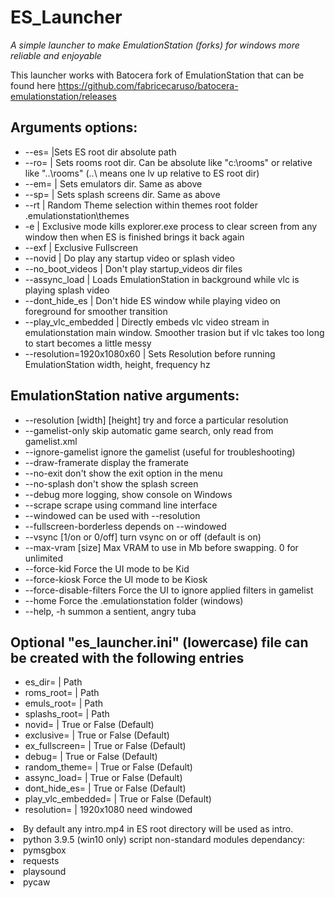 # ES_Launcher

_A simple launcher to make EmulationStation (forks) for windows more reliable and enjoyable_

This launcher works with Batocera fork of EmulationStation that can be found here https://github.com/fabricecaruso/batocera-emulationstation/releases

## Arguments options:

<ul><li>--es=					|Sets ES root dir absolute path</li>
<li>--ro=			      		| Sets rooms root dir. Can be absolute like "c:\rooms" or relative like "..\rooms" (..\ means one lv up relative to ES root dir)</li>
<li>--em=						| Sets emulators dir. Same as above</li>
<li>--sp=						| Sets splash screens dir. Same as above</li>
<li>--rt						| Random Theme selection within themes root folder .emulationstation\themes</li>
<li>-e							| Exclusive mode kills explorer.exe process to clear screen from any window then when ES is finished brings it back again</li>
<li>--exf						| Exclusive Fullscreen</li>
<li>--novid						| Do play any startup video or splash video</li>
<li>--no_boot_videos			| Don't play startup_videos dir files</li>
<li>--assync_load				| Loads EmulationStation in background while vlc is playing splash video</li>
<li>--dont_hide_es				| Don't hide ES window while playing video on foreground for smoother transition</li>
<li>--play_vlc_embedded			| Directly embeds vlc video stream in emulationstation main window. Smoother trasion but if vlc takes too long to start becomes a little messy</li>
<li>--resolution=1920x1080x60	| Sets Resolution before running EmulationStation width, height, frequency hz</li></ul>

## EmulationStation native arguments:

<ul><li>--resolution [width] [height]	try and force a particular resolution</li>
<li>--gamelist-only					skip automatic game search, only read from gamelist.xml</li>
<li>--ignore-gamelist				ignore the gamelist (useful for troubleshooting)</li>
<li>--draw-framerate				display the framerate</li>
<li>--no-exit						don't show the exit option in the menu</li>
<li>--no-splash						don't show the splash screen</li>
<li>--debug							more logging, show console on Windows</li>
<li>--scrape						scrape using command line interface</li>
<li>--windowed						can be used with --resolution</li>
<li>--fullscreen-borderless			depends on --windowed</li>
<li>--vsync [1/on or 0/off]			turn vsync on or off (default is on)</li>
<li>--max-vram [size]				Max VRAM to use in Mb before swapping. 0 for unlimited</li>
<li>--force-kid						Force the UI mode to be Kid</li>
<li>--force-kiosk					Force the UI mode to be Kiosk</li>
<li>--force-disable-filters			Force the UI to ignore applied filters in gamelist</li>
<li>--home							Force the .emulationstation folder (windows)</li>
<li>--help, -h						summon a sentient, angry tuba</li></ul>

## Optional "es_launcher.ini" (lowercase) file can be created with the following entries

<ul><li>es_dir=							| Path</li>
<li>roms_root=						| Path</li>
<li>emuls_root=						| Path</li>
<li>splashs_root=					| Path</li>
<li>novid=							| True or False (Default)</li>
<li>exclusive=						| True or False (Default)</li>
<li>ex_fullscreen=					| True or False (Default)</li>
<li>debug=							| True or False (Default)</li>
<li>random_theme=					| True or False (Default)</li>
<li>assync_load=					| True or False (Default)</li>
<li>dont_hide_es=					| True or False (Default)</li>
<li>play_vlc_embedded=				| True or False (Default)</li>
<li>resolution=						| 1920x1080 need windowed</li></ul>

<li>By default any intro.mp4 in ES root directory will be used as intro.</li>
<li>python 3.9.5 (win10 only) script non-standard modules dependancy:</li>
<li>pymsgbox</li>
<li>requests</li>
<li>playsound</li>
<li>pycaw</li>
